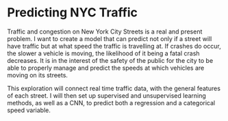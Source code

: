 # Predicting NYC Traffic

Traffic and congestion on New York City Streets is a real and present problem. I want to create a model that can predict not only if a street will have traffic but at what speed the traffic is travelling at. If crashes do occur, the slower a vehicle is moving, the likelihood of it being a fatal crash decreases. It is in the interest of the safety of the public for the city to be able to properly manage and predict the speeds at which vehicles are moving on its streets.

This exploration will connect real time traffic data, with the general features of each street. I will then set up supervised and unsupervised learning methods, as well as a CNN, to predict both a regression and a categorical speed variable.
